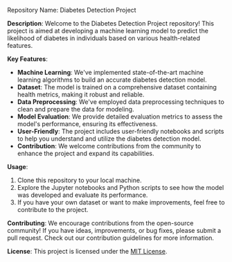 
Repository Name: Diabetes Detection Project

**Description**:
Welcome to the Diabetes Detection Project repository! This project is aimed at developing a machine learning model to predict the likelihood of diabetes in individuals based on various health-related features.

**Key Features**:
- **Machine Learning**: We've implemented state-of-the-art machine learning algorithms to build an accurate diabetes detection model.
- **Dataset**: The model is trained on a comprehensive dataset containing health metrics, making it robust and reliable.
- **Data Preprocessing**: We've employed data preprocessing techniques to clean and prepare the data for modeling.
- **Model Evaluation**: We provide detailed evaluation metrics to assess the model's performance, ensuring its effectiveness.
- **User-Friendly**: The project includes user-friendly notebooks and scripts to help you understand and utilize the diabetes detection model.
- **Contribution**: We welcome contributions from the community to enhance the project and expand its capabilities.

**Usage**:
1. Clone this repository to your local machine.
2. Explore the Jupyter notebooks and Python scripts to see how the model was developed and evaluate its performance.
3. If you have your own dataset or want to make improvements, feel free to contribute to the project.

**Contributing**:
We encourage contributions from the open-source community! If you have ideas, improvements, or bug fixes, please submit a pull request. Check out our contribution guidelines for more information.

**License**:
This project is licensed under the [MIT License](LICENSE).

